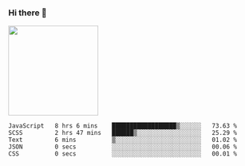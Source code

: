 ### Hi there 👋

<!--
**hwolf0610/hwolf0610** is a ✨ _special_ ✨ repository because its `README.md` (this file) appears on your GitHub profile.

Here are some ideas to get you started:

- 🔭 I’m currently working on ...
- 🌱 I’m currently learning ...
- 👯 I’m looking to collaborate on ...
- 🤔 I’m looking for help with ...
- 💬 Ask me about ...
- 📫 How to reach me: ...
- 😄 Pronouns: ...
- ⚡ Fun fact: ...
-->

<img height="180em" src="https://github-readme-stats.vercel.app/api?username=hwolf0610&show_icons=true&hide_border=true&&count_private=true&include_all_commits=true" />


<!--START_SECTION:waka-->

```text
JavaScript   8 hrs 6 mins    ██████████████████▒░░░░░░   73.63 %
SCSS         2 hrs 47 mins   ██████▒░░░░░░░░░░░░░░░░░░   25.29 %
Text         6 mins          ▒░░░░░░░░░░░░░░░░░░░░░░░░   01.02 %
JSON         0 secs          ░░░░░░░░░░░░░░░░░░░░░░░░░   00.06 %
CSS          0 secs          ░░░░░░░░░░░░░░░░░░░░░░░░░   00.01 %
```

<!--END_SECTION:waka-->
